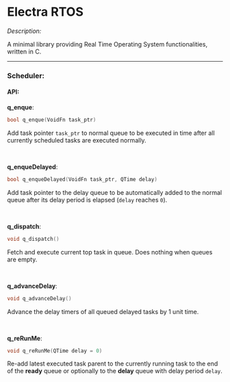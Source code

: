 # Electra RTOS

_Description:_

A minimal library providing Real Time Operating System functionalities, written in C.

---

### Scheduler:

#### API:

**q_enque**:
```c
bool q_enque(VoidFn task_ptr)
```
Add task pointer `task_ptr` to normal queue to be executed in time after all currently scheduled tasks are executed normally.

<br />

**q_enqueDelayed**:
```c
bool q_enqueDelayed(VoidFn task_ptr, QTime delay)
```
Add task pointer to the delay queue to be automatically added to the normal queue after its delay period is elapsed (`delay` reaches `0`).


<br />

**q_dispatch**:
```c
void q_dispatch()
```
Fetch and execute current top task in queue. Does nothing when queues are empty.

<br />

**q_advanceDelay**:
```c
void q_advanceDelay()
```
Advance the delay timers of all queued delayed tasks by 1 unit time.

<br />

**q_reRunMe**:
```c
void q_reRunMe(QTime delay = 0)
```
Re-add latest executed task parent to the currently running task to the end of the __ready__ queue or optionally to the __delay__ queue with delay period `delay`.